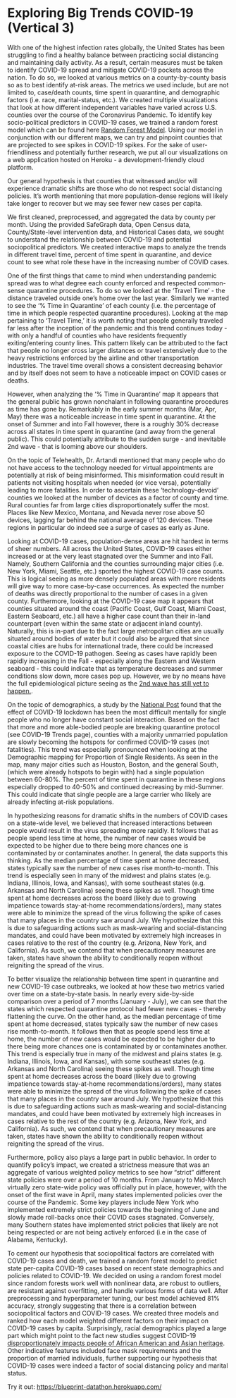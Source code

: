 # Exploring Big Trends COVID-19 (Vertical 3)

With one of the highest infection rates globally, the United States has been struggling to find a healthy balance between practicing social distancing and maintaining daily activity. As a result, certain measures must be taken to identify COVID-19 spread and mitigate COVID-19 pockets across the nation. To do so, we looked at various metrics on a county-by-county basis so as to best identify at-risk areas. The metrics we used include, but are not limited to, case/death counts, time spent in quarantine, and demographic factors (i.e. race, marital-status, etc.). We created multiple visualizations that look at how different independent variables have varied across U.S. counties over the course of the Coronavirus Pandemic. To identify key socio-political predictors in COVID-19 cases, we trained a random forest model which can be found here [Random Forest Model](https://github.com/Andrewl7127/BlueprintDatathon/blob/main/Modeling.ipynb). Using our model in conjunction with our different maps, we can try and pinpoint counties that are projected to see spikes in COVID-19 spikes. For the sake of user-friendliness and potentially further research, we put all our visualizations on a web application hosted on Heroku - a development-friendly cloud platform. 

Our general hypothesis is that counties that witnessed and/or will experience dramatic shifts are those who do not respect social distancing policies. It’s worth mentioning that more population-dense regions will likely take longer to recover but we may see fewer new cases per capita.

We first cleaned, preprocessed, and aggregated the data by county per month. Using the provided SafeGraph data, Open Census data, County/State-level intervention data, and Historical Cases data, we sought to understand the relationship between COVID-19 and potential sociopolitical predictors. We created interactive maps to analyze the trends in different travel time, percent of time spent in quarantine, and device count to see what role these have in the increasing number of COVID cases.

One of the first things that came to mind when understanding pandemic spread was to what degree each county enforced and respected common-sense quarantine procedures. To do so we looked at the ‘Travel Time’ - the distance traveled outside one’s home over the last year. Similarly we wanted to see the ‘% Time in Quarantine’ of each county (i.e. the percentage of time in which people respected quarantine procedures). Looking at the map pertaining to ‘Travel Time,’ it is worth noting that people generally traveled far less after the inception of the pandemic and this trend continues today - with only a handful of counties who have residents frequently exiting/entering county lines. This pattern likely can be attributed to the fact that people no longer cross larger distances or travel extensively due to the heavy restrictions enforced by the airline and other transportation industries. The travel time overall shows a consistent decreasing behavior and by itself does not seem to have a noticeable impact on COVID cases or deaths.

However, when analyzing the ‘% Time in Quarantine’ map it appears that the general public has grown nonchalant in following quarantine procedures as time has gone by. Remarkably in the early summer months (Mar, Apr, May) there was a noticeable increase in time spent in quarantine. At the onset of Summer and into Fall however, there is a roughly 30% decrease across all states in time spent in quarantine (and away from the general public). This could potentially attribute to the sudden surge - and inevitable 2nd wave - that is looming above our shoulders.

On the topic of Telehealth, Dr. Artandi mentioned that many people who do not have access to the technology needed for virtual appointments are potentially at risk of being misinformed. This misinformation could result in patients not visiting hospitals when needed (or vice versa), potentially leading to more fatalities. In order to ascertain these ‘technology-devoid’ counties we looked at the number of devices as a factor of county and time. Rural counties far from large cities disproportionately  suffer the most. Places like New Mexico, Montana, and Nevada never rose above 50 devices, lagging far behind the national average of 120 devices. These regions in particular do indeed see a surge of cases as early as June.

Looking at COVID-19 cases, population-dense areas are hit hardest in terms of sheer numbers. All across the United States, COVID-19 cases either increased or at the very least stagnated over the Summer and into Fall. Namely, Southern California and the counties surrounding major cities (i.e. New York, Miami, Seattle, etc.) sported the highest COVID-19 case counts. This is logical seeing as more densely populated areas with more residents will give way to more case-by-case occurrences. As expected the number of deaths was directly proportional to the number of cases in a given county. Furthermore, looking at the COVID-19 case map it appears that counties situated around the coast (Pacific Coast, Gulf Coast, Miami Coast, Eastern Seaboard, etc.) all have a higher case count than their in-land counterpart (even within the same state or adjacent inland county). Naturally, this is in-part due to the fact large metropolitan cities are usually situated around bodies of water but it could also be argued that since coastal cities are hubs for international trade, there could be increased exposure to the COVID-19 pathogen. Seeing as cases have rapidly been rapidly increasing in the Fall - especially along the Eastern and Western seaboard - this could indicate that as temperature decreases and summer conditions slow down, more cases pop up. However, we by no means have the full epidemiological picture seeing as the [2nd wave has still yet to happen.](https://www.hopkinsmedicine.org/health/conditions-and-diseases/coronavirus/first-and-second-waves-of-coronavirus).

On the topic of demographics, a study by the [National Post](https://nationalpost.com/news/canada/effects-of-covid-19-lockdown-most-difficult-on-single-people-modelling-by-economists-suggests) found that the effect of COVID-19 lockdown has been the most difficult mentally for single people who no longer have constant social interaction. Based on the fact that more and more able-bodied people are breaking quarantine protocol (see COVID-19 Trends page), counties with a majority unmarried population are slowly becoming the hotspots for confirmed COVID-19 cases (not fatalities). This trend was especially pronounced when looking at the Demographic mapping for Proportion of Single Residents. As seen in the map, many major cities such as Houston, Boston, and the general South, (which were already hotspots to begin with) had a single population between 60-80%. The percent of time spent in quarantine in these regions especially dropped to 40-50% and continued decreasing by mid-Summer. This could indicate that single people are a large carrier who likely are already infecting at-risk populations.

In hypothesizing reasons for dramatic shifts in the numbers of COVID cases on a state-wide level, we believed that increased interactions between people would result in the virus spreading more rapidly. It follows that as people spend less time at home, the number of new cases would be expected to be higher due to there being more chances one is contaminated by or contaminates another. In general, the data supports this thinking. As the median percentage of time spent at home decreased, states typically saw the number of new cases rise month-to-month. This trend is especially seen in many of the midwest and plains states (e.g. Indiana, Illinois, Iowa, and Kansas), with some southeast states (e.g. Arkansas and North Carolina) seeing these spikes as well. Though time spent at home decreases across the board (likely due to growing impatience towards stay-at-home recommendations/orders), many states were able to minimize the spread of the virus following the spike of cases that many places in the country saw around July. We hypothesize that this is due to safeguarding actions such as mask-wearing and social-distancing mandates, and could have been motivated by extremely high increases in cases relative to the rest of the country (e.g. Arizona, New York, and California). As such, we contend that when precautionary measures are taken, states have shown the ability to conditionally reopen without reigniting the spread of the virus.
	
To better visualize the relationship between time spent in quarantine and new COVID-19 case outbreaks, we looked at how these two metrics varied over time on a state-by-state basis. In nearly every side-by-side comparison over a period of 7 months (January - July), we can see that the states which respected quarantine protocol had fewer new cases - thereby flattening the curve. On the other hand, as the median percentage of time spent at home decreased, states typically saw the number of new cases rise month-to-month. It follows then that as people spend less time at home, the number of new cases would be expected to be higher due to there being more chances one is contaminated by or contaminates another. This trend is especially true in many of the midwest and plains states (e.g. Indiana, Illinois, Iowa, and Kansas), with some southeast states (e.g. Arkansas and North Carolina) seeing these spikes as well. Though time spent at home decreases across the board (likely due to growing impatience towards stay-at-home recommendations/orders), many states were able to minimize the spread of the virus following the spike of cases that many places in the country saw around July. We hypothesize that this is due to safeguarding actions such as mask-wearing and social-distancing mandates, and could have been motivated by extremely high increases in cases relative to the rest of the country (e.g. Arizona, New York, and California). As such, we contend that when precautionary measures are taken, states have shown the ability to conditionally reopen without reigniting the spread of the virus.

Furthermore, policy also plays a large part in public behavior. In order to quantify policy’s impact, we created a strictness measure that was an aggregate of various weighted policy metrics to see how “strict” different state policies were over a period of 10 months. From January to Mid-March virtually zero state-wide policy was officially put in place, however, with the onset of the first wave in April, many states implemented policies over the course of the Pandemic. Some key players include New York who implemented extremely strict policies towards the beginning of June and slowly made roll-backs once their COVID cases stagnated. Conversely, many Southern states have implemented strict policies that likely are not being respected or are not being actively enforced (i.e in the case of Alabama, Kentucky).

To cement our hypothesis that sociopolitical factors are correlated with COVID-19 cases and death, we trained a random forest model to predict state per-capita COVID-19 cases based on recent state demographics and policies related to COVID-19. We decided on using a random forest model since random forests work well with nonlinear data, are robust to outliers, are resistant against overfitting, and handle various forms of data well. After preprocessing and hyperparameter tuning, our best model achieved 81% accuracy, strongly suggesting that there is a correlation between sociopolitical factors and COVID-19 cases. We created three models and ranked how each model weighted different factors on their impact on COVID-19 cases by capita. Surprisingly, racial demographics played a large part which might point to the fact new studies suggest COVID-19 [disproportionately impacts people of African American and Asian heritage](https://www.hopkinsmedicine.org/health/conditions-and-diseases/coronavirus/covid19-racial-disparities). Other indicative features included face mask requirements and the proportion of married individuals, further supporting our hypothesis that COVID-19 cases were indeed a factor of social distancing policy and marital status. 

Try it out: https://blueprint-datathon.herokuapp.com/


